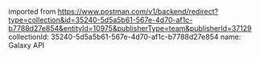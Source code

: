 imported from https://www.postman.com/v1/backend/redirect?type=collection&id=35240-5d5a5b61-567e-4d70-af1c-b7788d27e854&entityId=10975&publisherType=team&publisherId=37129
collectionId: 35240-5d5a5b61-567e-4d70-af1c-b7788d27e854
name: Galaxy API